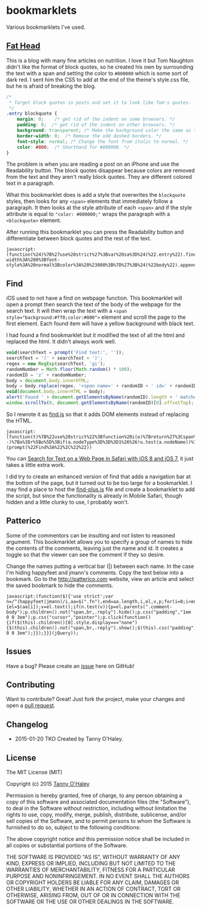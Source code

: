 # bookmarklets

Various bookmarklets I've used.

## [Fat Head](http://www.fathead-movie.com/)

This is a blog with many fine articles on nutrition. I love it but Tom Naughton didn't like the format of block quotes, so he created his own by surrounding the text with a span and setting the color to `#800000` which is some sort of dark red. I sent him the CSS to add at the end of the theme's style.css file, but he is afraid of breaking the blog.

```css
/*
 * Target block quotes in posts and set it to look like Tom's quotes.
 */
.entry blockquote {
	margin: 0;    /* get rid of the indent on some browsers. */
	padding: 0;  /* get rid of the indent on other browsers. */
	background: transparent; /* Make the background color the same as the post. */
	border-width: 0;  /* Remove the odd dashed borders. */
	font-style: normal; /* Change the font from italic to normal. */
	color: #800;  /* Shorthand for #800000. */
}
````

The problem is when you are reading a post on an iPhone and use the Readability button. The block quotes disappear because colors are removed from the text and they aren't really block quotes. They are different colored text in a paragraph.

What this bookmarklet does is add a style that overwrites the `blockquote` styles, then looks for any `<span>` elements that immediately follow a paragraph. It then looks at the style attribute of each `<span>` and if the style attribute is equal to `"color: #800000;"` wraps the paragraph with a `<blockquote>` element.

After running this bookmarklet you can press the Readability button and differentiate between block quotes and the rest of the text.

````
javascript:(function(%24)%7B%27use%20strict%27%3Bvar%20sa%3D%24(%22.entry%22).find(%22p%20%3E%20span%22)%2Cstyle%3D%27.entry%20blockquote%20%7Bmargin%3A%200%3Bpadding%3A%200%3Bbackground%3A%20transparent%3Bborder-width%3A%200%3Bfont-style%3A%20normal%3Bcolor%3A%20%23800%3B%7D%27%3B%24(%22body%22).append(%22%3Cstyle%3E%22%2Bstyle%2B%22%3C%2Fstyle%3E%22)%3Bsa.each(function(index)%7Bvar%20%24this%3D%24(this)%2Cp%3D%24this.parent()%3Bif(%24this.attr(%22style%22)%3D%3D%3D%22color%3A%20%23800000%3B%22)%7Bp.wrap(%22%3Cblockquote%3E%3C%2Fblockquote%3E%22)%3B%7D%7D)%3B%7D(jQuery))
````

## Find

iOS used to not have a find on webpage function. This bookmarklet will open a prompt then search the text of the body of the webpage for the search text. It will then wrap the text with a `<span style="background:#ff0;color:#000">` element and scroll the page to the first element. Each found item will have a yellow background with black text.

I had found a find bookmarklet but it modified the text of all the html and replaced the html. It didn't always work well.

```javascript
void(searchText = prompt('Find text:', ''));
searchText = '(' + searchText + ')';
regex = new RegExp(searchText, 'gi');
randomNumber = Math.floor(Math.random() * 100);
randomID = 'z' + randomNumber;
body = document.body.innerHTML;
body = body.replace(regex, '<span name=' + randomID + ' id=' + randomID + ' style=\'color:#000;background-color:yellow; font-weight:bold;\'>$1</span>');
void(document.body.innerHTML = body);
alert('Found ' + document.getElementsByName(randomID).length + ' matches.');
window.scrollTo(0, document.getElementsByName(randomID)[0].offsetTop);
````

So I rewrote it as [find.js](https://github.com/tannyo/bookmarklets/blob/master/find.js) so that it adds DOM elements instead of replacing the HTML.

````
javascript:(function(t)%7B%22use%20strict%22%3Bfunction%20i(e)%7Breturn%27%3Cspan%20name%3D%22%27%2Bn%2B%27%22%20style%3D%22background%3A%23ff0%3Bcolor%3A%23000%22%3E%27%2Be%2B%22%3C%2Fspan%3E%22%7Dfunction%20s(e%2Ct)%7Bfunction%20c()%7Bvar%20e%3Da.data.replace(n%2Ci)%2Ct%3Ddocument.createElement(%22div%22)%2Cr%3Ddocument.createDocumentFragment()%3Bt.innerHTML%3De%3Bwhile(t.firstChild)%7Br.appendChild(t.firstChild)%7Dreturn%20r%7Dvar%20n%3Dnew%20RegExp(e%2C%22gi%22)%2Cr%3D(t%7C%7Cdocument.body).childNodes%2Co%3Dr%3Fr.length%3A0%2Cu%3D%2F%5E(script%7Cobject%7Ciframe)%24%2Fi%2Ca%2Cf%2Cl%3Bwhile(o--)%7Ba%3Dr%5Bo%5D%3Bif(a.nodeType%3D%3D%3D1%26%26!u.test(a.nodeName))%7Bs(e%2Ca)%7Delse%20if(a.nodeType%3D%3D%3D3%26%26n.test(a.data))%7Bf%3Da.parentNode%3Bl%3Dc()%3Bf.insertBefore(l%2Ca)%3Bf.removeChild(a)%7D%7D%7Dvar%20n%3D%22z%22%2BMath.floor(Math.random()*100)%2Cr%3Bif(t)%7Bs(t)%3Balert(%22Found%20%22%2B(r%3Ddocument.getElementsByName(n)).length%2B%22%20matches.%22)%3Bwindow.scrollTo(0%2Cr%5B0%5D.offsetTop)%7D%7D)(prompt(%22Find%3A%22%2C%22%22))
````

You can [Search for Text on a Web Page in Safari with iOS 8 and iOS 7](http://osxdaily.com/2013/10/03/search-text-web-page-safari-ios/), it just takes a little extra work.

I did try to create an enhanced version of find that adds a navigation bar at the bottom of the page, but it turned out to be too large for a bookmarklet. I may find a place to host the [find-plus.js](https://github.com/tannyo/bookmarklets/blob/master/find-plus.js) file and create a bookmarklet to add the script, but since the functionality is already in Mobile Safari, though hidden and a little clunky to use, I probably won't.

## Patterico

Some of the commentors can be insulting and not listen to reasoned argument. This bookmarklet allows you to specify a group of names to hide the contents of the comments, leaving just the name and id. It creates a toggle so that the viewer can see the comment if they so desire.

Change the names putting a vertical bar (|) between each name. In the case I'm hiding happyfeet and jmann's comments. Copy the text below into a bookmark. Go to the http://patterico.com website, view an article and select the saved bookmark to hide the comments.

````
javascript:(function($){'use strict';var n=/^(happyfeet|jmann)/i,aa=$(".fn"),end=aa.length,i,el,v,p;for(i=0;i<end;i++){el=$(aa[i]);v=el.text();if(n.test(v)){p=el.parents(".comment-body");p.children().not("span,br,.reply").hide();p.css("padding","1em 0 0 3em");p.css("cursor","pointer");p.click(function(){if($(this).children()[0].style.display==="none"){$(this).children().not("span,br,.reply").show();$(this).css("padding","");}else{$(this).children().not("span,br,.reply").hide();$(this).css("padding","1em 0 0 3em");}});}}}(jQuery));
````

## Issues

Have a bug? Please create an [issue](https://github.com/tannyo/bookmarklets/issues) here on GitHub!

## Contributing

Want to contribute? Great! Just fork the project, make your changes and open a [pull request](https://github.com/tannyo/bookmarklets/pulls).

## Changelog
* 2015-01-20 TKO Created by Tanny O'Haley.

## License

The MIT License (MIT)

Copyright (c) 2015 [Tanny O'Haley](http://tanny.ica.com)

Permission is hereby granted, free of charge, to any person obtaining a copy
of this software and associated documentation files (the "Software"), to deal
in the Software without restriction, including without limitation the rights
to use, copy, modify, merge, publish, distribute, sublicense, and/or sell
copies of the Software, and to permit persons to whom the Software is
furnished to do so, subject to the following conditions:

The above copyright notice and this permission notice shall be included in all
copies or substantial portions of the Software.

THE SOFTWARE IS PROVIDED "AS IS", WITHOUT WARRANTY OF ANY KIND, EXPRESS OR
IMPLIED, INCLUDING BUT NOT LIMITED TO THE WARRANTIES OF MERCHANTABILITY,
FITNESS FOR A PARTICULAR PURPOSE AND NONINFRINGEMENT. IN NO EVENT SHALL THE
AUTHORS OR COPYRIGHT HOLDERS BE LIABLE FOR ANY CLAIM, DAMAGES OR OTHER
LIABILITY, WHETHER IN AN ACTION OF CONTRACT, TORT OR OTHERWISE, ARISING FROM,
OUT OF OR IN CONNECTION WITH THE SOFTWARE OR THE USE OR OTHER DEALINGS IN THE
SOFTWARE.
